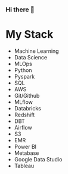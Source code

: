 ### Hi there 👋

<!--
**samuel-haddad/samuel-haddad** is a ✨ _special_ ✨ repository because its `README.md` (this file) appears on your GitHub profile.

Here are some ideas to get you started:

- 🔭 I’m currently working on ...
- 🌱 I’m currently learning ...
- 👯 I’m looking to collaborate on ...
- 🤔 I’m looking for help with ...
- 💬 Ask me about ...
- 📫 How to reach me: ...
- 😄 Pronouns: ...
- ⚡ Fun fact: ...
-->

# My Stack
- Machine Learning
- Data Science
- MLOps
- Python
- Pyspark
- SQL
- AWS
- Git/Github
- MLflow
- Databricks
- Redshift
- DBT
- Airflow
- S3
- EMR
- Power BI
- Metabase
- Google Data Studio
- Tableau

<!-- 📫 Find me
Gmail   LinkedIn   Instagram  -->
